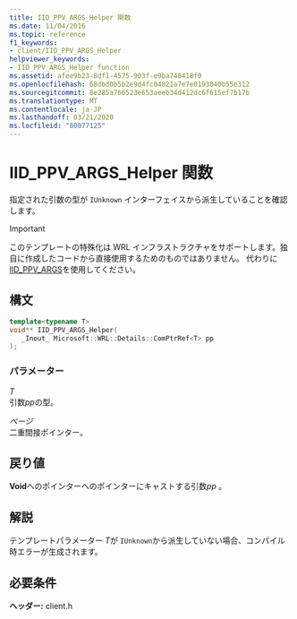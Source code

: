 ```yaml
---
title: IID_PPV_ARGS_Helper 関数
ms.date: 11/04/2016
ms.topic: reference
f1_keywords:
- client/IID_PPV_ARGS_Helper
helpviewer_keywords:
- IID_PPV_ARGS_Helper function
ms.assetid: afee9b23-8df1-4575-903f-e9ba748418f0
ms.openlocfilehash: 68dbd0b5b2e9d4fc04821a7e7e0193840b55e312
ms.sourcegitcommit: 8e285a766523e653aeeb34d412dc6f615ef7b17b
ms.translationtype: MT
ms.contentlocale: ja-JP
ms.lasthandoff: 03/21/2020
ms.locfileid: "80077125"
---
```

# <a name="iid_ppv_args_helper-function"></a>IID_PPV_ARGS_Helper 関数

指定された引数の型が `IUnknown` インターフェイスから派生していることを確認します。

> [!IMPORTANT]
> このテンプレートの特殊化は WRL インフラストラクチャをサポートします。独自に作成したコードから直接使用するためのものではありません。 代わりに[IID_PPV_ARGS](/windows/win32/api/combaseapi/nf-combaseapi-iid_ppv_args)を使用してください。

## <a name="syntax"></a>構文

```cpp
template<typename T>
void** IID_PPV_ARGS_Helper(
   _Inout_ Microsoft::WRL::Details::ComPtrRef<T> pp
);
```

### <a name="parameters"></a>パラメーター

*T*<br/>
引数*pp*の型。

*ページ*<br/>
二重間接ポインター。

## <a name="return-value"></a>戻り値

**Void**へのポインターへのポインターにキャストする引数*pp* 。

## <a name="remarks"></a>解説

テンプレートパラメーター *T*が `IUnknown`から派生していない場合、コンパイル時エラーが生成されます。

## <a name="requirements"></a>必要条件

**ヘッダー:** client.h
